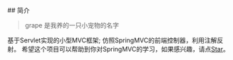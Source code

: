 <div align="center">
</div><br>
## 简介

> grape 是我养的一只小宠物的名字
 
基于Servlet实现的小型MVC框架; 仿照SpringMVC的前端控制器，利用注解反射。
希望这个项目可以帮助到你对SpringMVC的学习，如果感兴趣，请点[Star](https://github.com/ShuoZhang111/grape/stargazers)。
